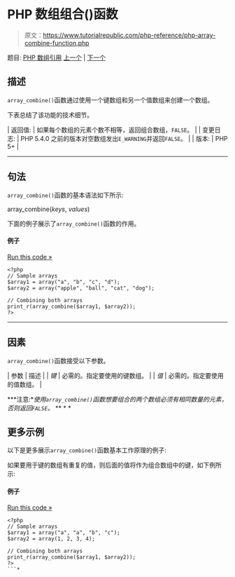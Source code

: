 # PHP 数组组合()函数

> 原文：<https://www.tutorialrepublic.com/php-reference/php-array-combine-function.php>

题目: [PHP 数组引用](php-array-functions.php) [上一个](php-array-column-function.php) | [下一个](php-array-count-values-function.php)

## 描述

`array_combine()`函数通过使用一个键数组和另一个值数组来创建一个数组。

下表总结了该功能的技术细节。

| 返回值: | 如果每个数组的元素个数不相等，返回组合数组，`FALSE`。 |
| 变更日志: | PHP 5.4.0 之前的版本对空数组发出`E_WARNING`并返回`FALSE`。 |
| 版本: | PHP 5+ |

* * *

## 句法

`array_combine()`函数的基本语法如下所示:

array_combine(*keys*, *values*)

下面的例子展示了`array_combine()`函数的作用。

#### 例子

[Run this code »](../codelab.php?topic=php&file=combine-two-arrays "Run this code to view the output")

```
<?php
// Sample arrays
$array1 = array("a", "b", "c", "d");
$array2 = array("apple", "ball", "cat", "dog");

// Combining both arrays
print_r(array_combine($array1, $array2));
?>
```

* * *

## 因素

`array_combine()`函数接受以下参数。

| 参数 | 描述 |
| *键* | 必需的。指定要使用的键数组。 |
| *值* | 必需的。指定要使用的值数组。 |

 ***注意:**使用`array_combine()`函数想要组合的两个数组必须有相同数量的元素，否则返回`FALSE`。*  ** * *

## 更多示例

以下是更多展示`array_combine()`函数基本工作原理的例子:

如果要用于键的数组有重复的值，则后面的值将作为组合数组中的键，如下例所示:

#### 例子

[Run this code »](../codelab.php?topic=php&file=when-keys-array-has-duplicate-values "Run this code to view the output")

```
<?php
// Sample arrays
$array1 = array("a", "a", "b", "c");
$array2 = array(1, 2, 3, 4);

// Combining both arrays
print_r(array_combine($array1, $array2));
?>
```*